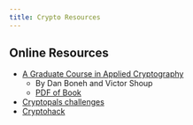 ```yaml
---
title: Crypto Resources
---
```


## Online Resources

* [A Graduate Course in Applied Cryptography](http://toc.cryptobook.us/)
  * By Dan Boneh and Victor Shoup
  * [PDF of Book](http://toc.cryptobook.us/book.pdf)
* [Cryptopals challenges](https://cryptopals.com/)
* [Cryptohack](https://cryptohack.org/)
